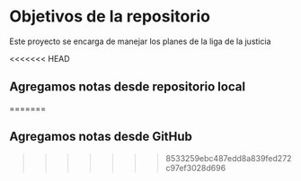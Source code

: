 # Objetivos de la repositorio

Este proyecto se encarga de manejar los planes de la liga de la justicia

<<<<<<< HEAD
## Agregamos notas desde repositorio local
=======
## Agregamos notas desde GitHub
>>>>>>> 8533259ebc487edd8a839fed272c97ef3028d696
